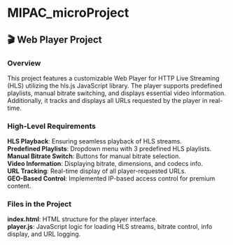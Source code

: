 # MIPAC_microProject

## 🎬 Web Player Project

### Overview
This project features a customizable Web Player for HTTP Live Streaming (HLS) utilizing the hls.js JavaScript library. The player supports predefined playlists, manual bitrate switching, and displays essential video information. Additionally, it tracks and displays all URLs requested by the player in real-time.

### High-Level Requirements

**HLS Playback**: Ensuring seamless playback of HLS streams. <br />
**Predefined Playlists**: Dropdown menu with 3 predefined HLS playlists. <br />
**Manual Bitrate Switch**: Buttons for manual bitrate selection. <br />
**Video Information**: Displaying bitrate, dimensions, and codecs info. <br />
**URL Tracking**: Real-time display of all player-requested URLs. <br />
**GEO-Based Control**: Implemented IP-based access control for premium content. <br />

### Files in the Project
**index.html**: HTML structure for the player interface. <br />
**player.js**: JavaScript logic for loading HLS streams, bitrate control, info display, and URL logging.<br />
